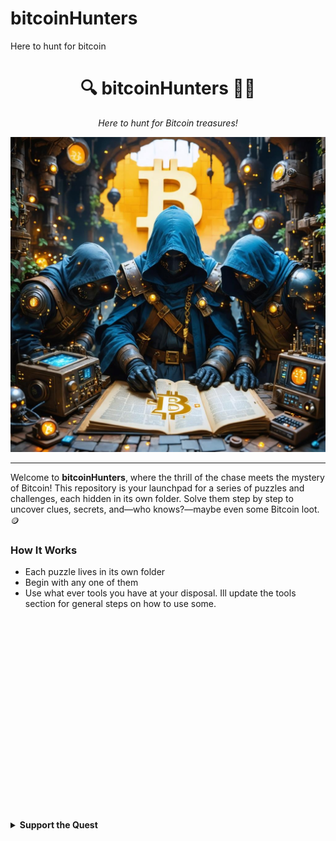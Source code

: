 # bitcoinHunters
Here to hunt for bitcoin


<div align="center">
  <h1>🔍 bitcoinHunters 🕵️‍♂️</h1>
  <p><em>Here to hunt for Bitcoin treasures!</em></p>
  <img src="./bv_bitcoin_hunters.jpg" alt="Bitcoin Hunting Adventure" width="600">
</div>

---

Welcome to **bitcoinHunters**, where the thrill of the chase meets the mystery of Bitcoin! This repository is your launchpad for a series of puzzles and challenges, each hidden in its own folder. Solve them step by step to uncover clues, secrets, and—who knows?—maybe even some Bitcoin loot. 🪙

### How It Works
- Each puzzle lives in its own folder
- Begin with any one of them
- Use what ever tools you have at your disposal. Ill update the tools section for general steps on how to use some.




</br>
</br>
</br>

</br>
</br>
</br>
</br>

</br>
</br>
</br>

</br>
</br>
</br>

</br>
</br>
</br>

</br>
</br>
</br>

<details>
  <summary><b>Support the Quest</b></summary>
  <div align="center">
    <p>If this github has sparked some fun or helped you learn feel free to support a digital nomad veteran! 😊</p>
    <h4>Bitcoin Donation</h4>
    <img src="./images/juniorduc44@walletofsatoshi.png" alt="juniorduc44@walletofsatoshi.com" width="150">
    <p><b>Wallet Address:</b></p>
    <code>juniorduc44@walletofsatoshi.com</code>
  </div>
</details>